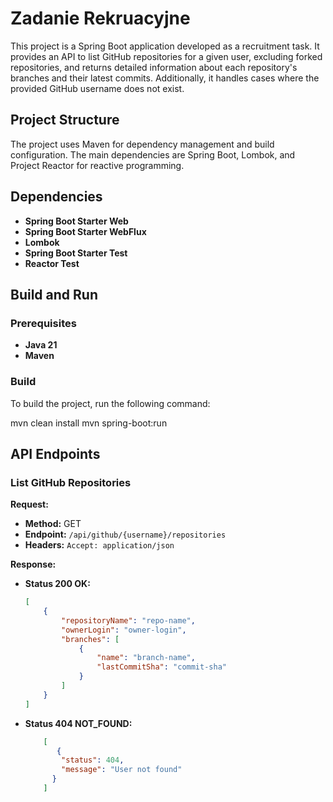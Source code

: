 # Zadanie Rekruacyjne

This project is a Spring Boot application developed as a recruitment task. It provides an API to list GitHub repositories for a given user, excluding forked repositories, and returns detailed information about each repository's branches and their latest commits. Additionally, it handles cases where the provided GitHub username does not exist.

## Project Structure

The project uses Maven for dependency management and build configuration. The main dependencies are Spring Boot, Lombok, and Project Reactor for reactive programming.

## Dependencies

- **Spring Boot Starter Web**
- **Spring Boot Starter WebFlux**
- **Lombok**
- **Spring Boot Starter Test**
- **Reactor Test**

## Build and Run

### Prerequisites

- **Java 21**
- **Maven**

### Build

To build the project, run the following command:

mvn clean install
mvn spring-boot:run

## API Endpoints

### List GitHub Repositories

**Request:**

- **Method:** GET
- **Endpoint:** `/api/github/{username}/repositories`
- **Headers:** `Accept: application/json`

**Response:**

- **Status 200 OK:**

  ```json
  [
      {
          "repositoryName": "repo-name",
          "ownerLogin": "owner-login",
          "branches": [
              {
                  "name": "branch-name",
                  "lastCommitSha": "commit-sha"
              }
          ]
      }
  ]

- **Status 404 NOT_FOUND:**

  ```json
      [
         {
          "status": 404,
          "message": "User not found"
        }
      ]  
